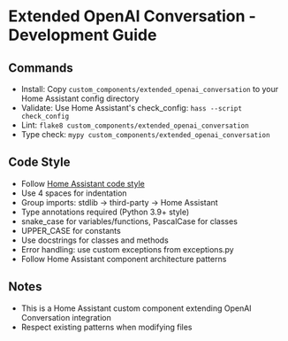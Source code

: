 # Extended OpenAI Conversation - Development Guide

## Commands
- Install: Copy `custom_components/extended_openai_conversation` to your Home Assistant config directory
- Validate: Use Home Assistant's check_config: `hass --script check_config`
- Lint: `flake8 custom_components/extended_openai_conversation`
- Type check: `mypy custom_components/extended_openai_conversation`

## Code Style
- Follow [Home Assistant code style](https://developers.home-assistant.io/docs/development_guidelines)
- Use 4 spaces for indentation
- Group imports: stdlib → third-party → Home Assistant
- Type annotations required (Python 3.9+ style)
- snake_case for variables/functions, PascalCase for classes
- UPPER_CASE for constants
- Use docstrings for classes and methods
- Error handling: use custom exceptions from exceptions.py
- Follow Home Assistant component architecture patterns

## Notes
- This is a Home Assistant custom component extending OpenAI Conversation integration
- Respect existing patterns when modifying files